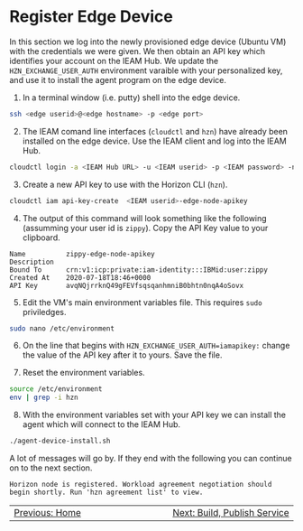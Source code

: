 # Register Edge Device

In this section we log into the newly provisioned edge device (Ubuntu VM) with the credentials 
we were given.  We then obtain an API key which identifies your account on the IEAM Hub. We 
update the `HZN_EXCHANGE_USER_AUTH` environment varaible with your personalized key, and use 
it to install the agent program on the edge device.

1. In a terminal window (i.e. putty) shell into the edge device.
```bash
ssh <edge userid>@<edge hostname> -p <edge port>

```

2. The IEAM comand line interfaces (`cloudctl` and `hzn`) have already been installed on the edge device.  Use the IEAM client and log into the IEAM Hub.
```bash
cloudctl login -a <IEAM Hub URL> -u <IEAM userid> -p <IEAM password> -n default

```

3. Create a new API key to use with the Horizon CLI (`hzn`). 
```bash
cloudctl iam api-key-create  <IEAM userid>-edge-node-apikey 

```

4. The output of this command will look something like the following (assumming your user id is `zippy`).  Copy the API Key value to your clipboard.
```
Name          zippy-edge-node-apikey
Description
Bound To      crn:v1:icp:private:iam-identity:::IBMid:user:zippy
Created At    2020-07-18T18:46+0000
API Key       avqNQjrrknQ49gFEVfsqsqanhmniB0bhtn0nqA4oSovx
```

5. Edit the VM's main environment variables file.  This requires `sudo` priviledges.
```bash
sudo nano /etc/environment

```

6. On the line that begins with `HZN_EXCHANGE_USER_AUTH=iamapikey:` change the value of the API key after it to yours.  Save the file.

7. Reset the environment variables.
```bash
source /etc/environment
env | grep -i hzn

```

8. With the environment variables set with your API key we can install the agent which will connect to the IEAM Hub.
```bash
./agent-device-install.sh 

```

A lot of messages will go by.  If they end with the following you can continue on to the next section.
```
Horizon node is registered. Workload agreement negotiation should begin shortly. Run 'hzn agreement list' to view.
```


<table align="center">
<tr>
  <td align="left" width="9999"><a href="README.md">Previous: Home</a> </td>
  <td align="right" width="9999"><a href="build_publish_service.md">Next: Build, Publish Service </a> </td>
</tr>
</table>

